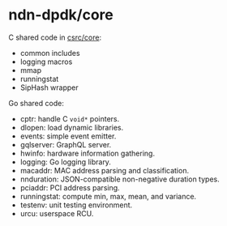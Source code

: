 # ndn-dpdk/core

C shared code in [csrc/core](../csrc/core/):

* common includes
* logging macros
* mmap
* runningstat
* SipHash wrapper

Go shared code:

* cptr: handle C `void*` pointers.
* dlopen: load dynamic libraries.
* events: simple event emitter.
* gqlserver: GraphQL server.
* hwinfo: hardware information gathering.
* logging: Go logging library.
* macaddr: MAC address parsing and classification.
* nnduration: JSON-compatible non-negative duration types.
* pciaddr: PCI address parsing.
* runningstat: compute min, max, mean, and variance.
* testenv: unit testing environment.
* urcu: userspace RCU.
